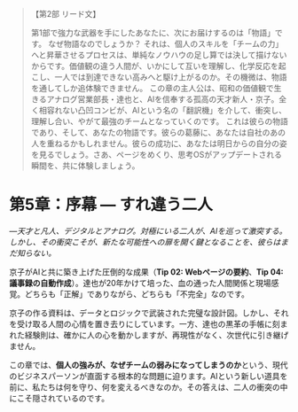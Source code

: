 > 【第2部 リード文】
>
> 第1部で強力な武器を手にしたあなたに、次にお届けするのは「物語」です。 なぜ物語なのでしょうか？ それは、個人のスキルを「チームの力」へと昇華させるプロセスは、単純なノウハウの足し算では決して描けないからです。価値観の違う人間が、いかにして互いを理解し、化学反応を起こし、一人では到達できない高みへと駆け上がるのか。その機微は、物語を通してしか追体験できません。 この章の主人公は、昭和の価値観で生きるアナログ営業部長・達也と、AIを信奉する孤高の天才新人・京子。全く相容れない凸凹コンビが、AIという名の「翻訳機」を介して、衝突し、理解し合い、やがて最強のチームとなっていくのです。 これは彼らの物語であり、そして、あなたの物語です。彼らの葛藤に、あなたは自社のあの人を重ねるかもしれません。彼らの成功に、あなたは明日からの自分の姿を見るでしょう。さあ、ページをめくり、思考OSがアップデートされる瞬間を、共に体験しましょう。
>

# 第5章：序幕 — すれ違う二人

*—天才と凡人、デジタルとアナログ。対極にいる二人が、AIを巡って激突する。しかし、その衝突こそが、新たな可能性への扉を開く鍵となることを、彼らはまだ知らない。*

京子がAIと共に築き上げた圧倒的な成果（**Tip 02: Webページの要約**、**Tip 04: 議事録の自動作成**）。達也が20年かけて培った、血の通った人間関係と現場感覚。どちらも「正解」でありながら、どちらも「不完全」なのです。

京子の作る資料は、データとロジックで武装された完璧な設計図。しかし、それを受け取る人間の心情を置き去りにしています。一方、達也の黒革の手帳に刻まれた経験則は、確かに人の心を動かしますが、再現性がなく、次世代に引き継げません。

この章では、**個人の強みが、なぜチームの弱みになってしまうのか**という、現代のビジネスパーソンが直面する根本的な問題に迫ります。AIという新しい道具を前に、私たちは何を守り、何を変えるべきなのか。その答えは、二人の衝突の中にこそ隠されているのです。
